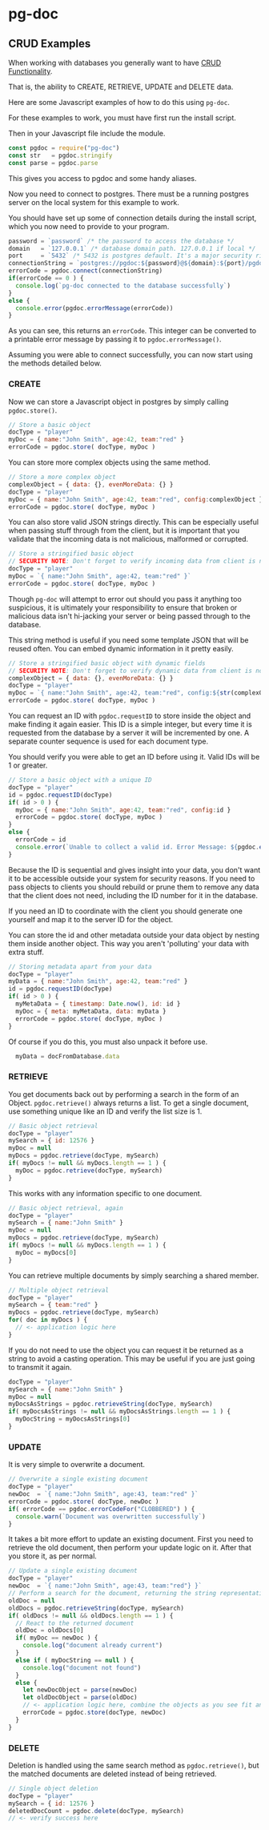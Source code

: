 
# pg-doc

## CRUD Examples

When working with databases you generally want to have [CRUD Functionality][CRUD].

That is, the ability to CREATE, RETRIEVE, UPDATE and DELETE data.

Here are some Javascript examples of how to do this using `pg-doc`.

For these examples to work, you must have first run the install script.

Then in your Javascript file include the module.

``` js
const pgdoc = require("pg-doc")
const str   = pgdoc.stringify
const parse = pgdoc.parse
```

This gives you access to pgdoc and some handy aliases.

Now you need to connect to postgres. There must be a running postgres server on the local system for this example to work.

You should have set up some of connection details during the install script, which you now need to provide to your program.

``` js
password = `password` /* the password to access the database */
domain   = `127.0.0.1` /* database domain path. 127.0.0.1 if local */
port     = `5432` /* 5432 is postgres default. It's a major security risk not to change this if you put it online! */
connectionString = `postgres://pgdoc:${password}@${domain}:${port}/pgdoc`
errorCode = pgdoc.connect(connectionString)
if(errorCode == 0 ) {
  console.log(`pg-doc connected to the database successfully`)
}
else {
  console.error(pgdoc.errorMessage(errorCode))
}
```

As you can see, this returns an `errorCode`. This integer can be converted to a printable error message by passing it to `pgdoc.errorMessage()`.

Assuming you were able to connect successfully, you can now start using the methods detailed below.

### CREATE

Now we can store a Javascript object in postgres by simply calling `pgdoc.store()`.

``` js
// Store a basic object
docType = "player"
myDoc = { name:"John Smith", age:42, team:"red" }
errorCode = pgdoc.store( docType, myDoc )
````

You can store more complex objects using the same method.

```js
// Store a more complex object
complexObject = { data: {}, evenMoreData: {} }
docType = "player"
myDoc = { name:"John Smith", age:42, team:"red", config:complexObject }
errorCode = pgdoc.store( docType, myDoc )
```

You can also store valid JSON strings directly. This can be especially useful when passing stuff through from the client, but it is important that you validate that the incoming data is not malicious, malformed or corrupted.

``` js
// Store a stringified basic object
// SECURITY NOTE: Don't forget to verify incoming data from client is not malicious or malformed!
docType = "player"
myDoc = `{ name:"John Smith", age:42, team:"red" }`
errorCode = pgdoc.store( docType, myDoc )
```

Though `pg-doc` will attempt to error out should you pass it anything too suspicious, it is ultimately your responsibility to ensure that broken or malicious data isn't hi-jacking your server or being passed through to the database.

This string method is useful if you need some template JSON that will be reused often. You can embed dynamic information in it pretty easily.

``` js
// Store a stringified basic object with dynamic fields
// SECURITY NOTE: Don't forget to verify dynamic data from client is not malicious or malformed!
complexObject = { data: {}, evenMoreData: {} }
docType = "player"
myDoc = `{ name:"John Smith", age:42, team:"red", config:${str(complexObject)} }`
errorCode = pgdoc.store( docType, myDoc )
```

You can request an ID with `pgdoc.requestID` to store inside the object and make finding it again easier. This ID is a simple integer, but every time it is requested from the database by a server it will be incremented by one. A separate counter sequence is used for each document type.

You should verify you were able to get an ID before using it. Valid IDs will be 1 or greater.

``` js
// Store a basic object with a unique ID
docType = "player"
id = pgdoc.requestID(docType)
if( id > 0 ) {
  myDoc = { name:"John Smith", age:42, team:"red", config:id }
  errorCode = pgdoc.store( docType, myDoc )
}
else {
  errorCode = id
  console.error(`Unable to collect a valid id. Error Message: ${pgdoc.errorMessage(errorCode)}`)
}
```

Because the ID is sequential and gives insight into your data, you don't want it to be accessible outside your system for security reasons. If you need to pass objects to clients you should rebuild or prune them to remove any data that the client does not need, including the ID number for it in the database.

If you need an ID to coordinate with the client you should generate one yourself and map it to the server ID for the object.

You can store the id and other metadata outside your data object by nesting them inside another object. This way you aren't 'polluting' your data with extra stuff.

``` js
// Storing metadata apart from your data
docType = "player"
myData = { name:"John Smith", age:42, team:"red" }
id = pgdoc.requestID(docType)
if( id > 0 ) {
  myMetaData = { timestamp: Date.now(), id: id }
  myDoc = { meta: myMetaData, data: myData }
  errorCode = pgdoc.store( docType, myDoc )
}
```

Of course if you do this, you must also unpack it before use.

``` js
  myData = docFromDatabase.data
```


### RETRIEVE

You get documents back out by performing a search in the form of an Object. `pgdoc.retrieve()` always returns a list. To get a single document, use something unique like an ID and verify the list size is 1.

```js
// Basic object retrieval
docType = "player"
mySearch = { id: 12576 }
myDoc = null
myDocs = pgdoc.retrieve(docType, mySearch)
if( myDocs != null && myDocs.length == 1 ) {
  myDoc = pgdoc.retrieve(docType, mySearch)
}
```

This works with any information specific to one document.

```js
// Basic object retrieval, again
docType = "player"
mySearch = { name:"John Smith" }
myDoc = null
myDocs = pgdoc.retrieve(docType, mySearch)
if( myDocs != null && myDocs.length == 1 ) {
  myDoc = myDocs[0]
}
```

You can retrieve multiple documents by simply searching a shared member.

``` js
// Multiple object retrieval
docType = "player"
mySearch = { team:"red" }
myDocs = pgdoc.retrieve(docType, mySearch)
for( doc in myDocs ) {
  // <- application logic here
}
```

If you do not need to use the object you can request it be returned as a string to avoid a casting operation. This may be useful if you are just going to transmit it again.

``` js
docType = "player"
mySearch = { name:"John Smith" }
myDoc = null
myDocsAsStrings = pgdoc.retrieveString(docType, mySearch)
if( myDocsAsStrings != null && myDocsAsStrings.length == 1 ) {
  myDocString = myDocsAsStrings[0]
}
```


### UPDATE

It is very simple to overwrite a document.

``` js
// Overwrite a single existing document
docType = "player"
newDoc  = `{ name:"John Smith", age:43, team:"red" }`
errorCode = pgdoc.store( docType, newDoc )
if( errorCode == pgdoc.errorCodeFor("CLOBBERED") ) {
  console.warn(`Document was overwritten successfully`)
}
```

It takes a bit more effort to update an existing document. First you need to retrieve the old document, then perform your update logic on it. After that you store it, as per normal.

``` js
// Update a single existing document
docType = "player"
newDoc  = `{ name:"John Smith", age:43, team:"red"} }`
// Perform a search for the document, returning the string representation
oldDoc = null
oldDocs = pgdoc.retrieveString(docType, mySearch)
if( oldDocs != null && oldDocs.length == 1 ) {
  // React to the returned document
  oldDoc = oldDocs[0]
  if( myDoc == newDoc ) {
    console.log("document already current")
  }
  else if ( myDocString == null ) {
    console.log("document not found")
  }
  else {
    let newDocObject = parse(newDoc)
    let oldDocObject = parse(oldDoc)
    // <- application logic here, combine the objects as you see fit and store in newDoc
    errorCode = pgdoc.store(docType, newDoc)
  }
}
```


### DELETE

Deletion is handled using the same search method as `pgdoc.retrieve()`, but the matched documents are deleted instead of being retrieved.

``` js
// Single object deletion
docType = "player"
mySearch = { id: 12576 }
deletedDocCount = pgdoc.delete(docType, mySearch)
// <- verify success here
```


[CRUD]:https://en.wikipedia.org/wiki/Create,_read,_update_and_delete